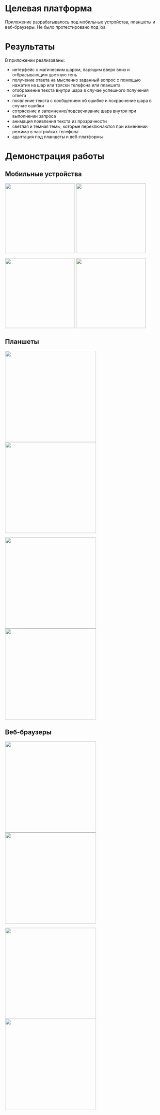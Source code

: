 # Целевая платформа
Приложение разрабатывалось под мобильные устройства, планшеты и веб-браузеры. Не было протестировано под ios.

# Результаты
В приложении реализованы:
 - интерфейс с магическим шаром, парящим вверх вниз и отбрасывающим цветную тень
 - получение ответа на мысленно заданный вопрос с помощью нажатия на шар или тряски телефона или планшета
 - отображение текста внутри шара в случае успешного получения ответа
 - появление текста с сообщением об ошибке и покраснение шара в случае ошибки
 - сотрясение и затемнение/подсвечивание шара внутри при выполнении запроса 
 - анимация появления текста из прозрачности
 - светлая и темная темы, которые переключаются при изменении режима в настройках телефона
 - адаптация под планшеты и веб-платформы

# Демонстрация работы

## Мобильные устройства

<img src="assets/mobile/success_light.gif" width="230"></img>
<img src="assets/mobile/failed_light.gif" width="230"></img>

<img src="assets/mobile/success_dark.gif" width="230"></img>
<img src="assets/mobile/failed_dark.gif" width="230"></img>

## Планшеты

<img src="assets/tablet/success_light.gif" width="300"></img>
<img src="assets/tablet/failed_light.gif" width="300"></img>


<img src="assets/tablet/success_dark.gif" width="300"></img>
<img src="assets/tablet/failed_dark.gif" width="300"></img>

## Веб-браузеры

<img src="assets/web/success_light.gif" width="300"></img>
<img src="assets/web/failed_light.gif" width="300"></img>


<img src="assets/web/success_dark.gif" width="300"></img>
<img src="assets/web/failed_dark.gif" width="300"></img>






